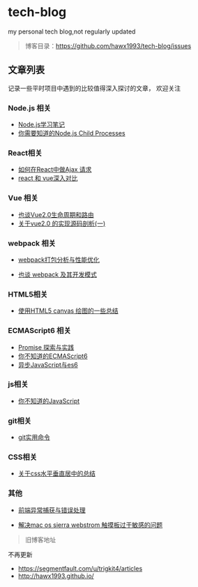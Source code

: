 # tech-blog
my personal tech blog,not regularly updated

>博客目录：https://github.com/hawx1993/tech-blog/issues


## 文章列表

记录一些平时项目中遇到的比较值得深入探讨的文章， 欢迎关注

### Node.js 相关

- [Node.js学习笔记](https://github.com/hawx1993/tech-blog/issues/14)
- [你需要知道的Node.js Child Processes](https://github.com/hawx1993/tech-blog/issues/15)

### React相关

- [如何在React中做Ajax 请求](https://github.com/hawx1993/tech-blog/issues/1)
- [react 和 vue深入对比](https://github.com/hawx1993/tech-blog/issues/17)

### Vue 相关

- [也谈Vue2.0生命周期和路由](https://github.com/hawx1993/tech-blog/issues/6)
- [关于vue2.0 的实现源码剖析(一)](https://github.com/hawx1993/tech-blog/issues/11)

### webpack 相关

- [webpack打包分析与性能优化](https://github.com/hawx1993/tech-blog/issues/3)

- [也谈 webpack 及其开发模式](https://github.com/hawx1993/tech-blog/issues/4)

### HTML5相关

- [使用HTML5 canvas 绘图的一些总结](https://github.com/hawx1993/tech-blog/issues/5)

### ECMAScript6 相关

- [Promise 探索与实践](https://github.com/hawx1993/tech-blog/issues/7)
- [你不知道的ECMAScript6 ](https://github.com/hawx1993/tech-blog/issues/9)
- [异步JavaScript与es6](https://github.com/hawx1993/tech-blog/issues/10)

### js相关

- [你不知道的JavaScript](https://github.com/hawx1993/tech-blog/issues/16)


### git相关

- [git实用命令](https://github.com/hawx1993/tech-blog/issues/8)

### CSS相关

- [关于css水平垂直居中的总结](https://github.com/hawx1993/tech-blog/issues/12)

### 其他

- [前端异常捕获与错误处理](https://github.com/hawx1993/tech-blog/issues/13)

- [解决mac os sierra webstrom 触摸板过于敏感的问题](https://github.com/hawx1993/tech-blog/issues/2)



>旧博客地址

不再更新

- https://segmentfault.com/u/trigkit4/articles
- http://hawx1993.github.io/
